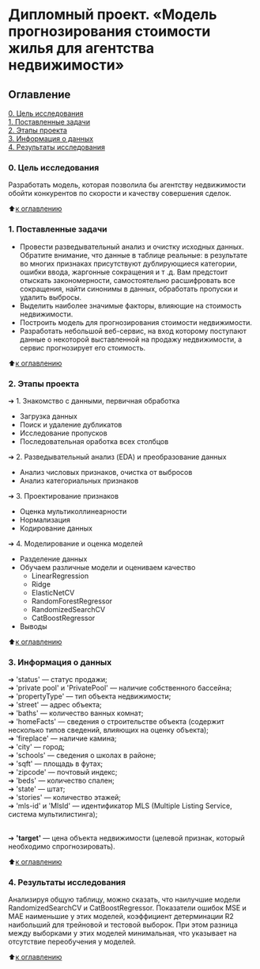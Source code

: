 # Дипломный проект. «Модель прогнозирования стоимости жилья для агентства недвижимости»


## Оглавление
[0. Цель исследования](README.md#Цель-исследования) <br>
[1. Поставленные задачи](README.md#Обязательные-условия-для-проекта)<br>
[2. Этапы проекта](README.md#Этапы-проекта)<br>
[3. Информация о данных](README.md#Информация-о-данных)<br>
[4. Результаты исследования](README.md#Результаты-исследования)<br>

### 0. Цель исследования

Разработать модель, которая позволила бы агентству недвижимости обойти конкурентов по скорости и качеству совершения сделок.

:arrow_up:[к оглавлению](README.md#Оглавление)

### 1. Поставленные задачи

* Провести разведывательный анализ и очистку исходных данных. Обратите внимание, что данные в таблице реальные: в результате во многих признаках присутствуют дублирующиеся категории, ошибки ввода, жаргонные сокращения и т .д. Вам предстоит отыскать закономерности, самостоятельно расшифровать все сокращения, найти синонимы в данных, обработать пропуски и удалить выбросы. 
* Выделить наиболее значимые факторы, влияющие на стоимость недвижимости.
* Построить модель для прогнозирования стоимости недвижимости.
* Разработать небольшой веб-сервис, на вход которому поступают данные о некоторой выставленной на продажу недвижимости, а сервис прогнозирует его стоимость.

:arrow_up:[к оглавлению](README.md#Оглавление)

### 2. Этапы проекта

➔ 1. Знакомство с данными, первичная обработка
* Загрузка данных
* Поиск и удаление дубликатов
* Исследование пропусков
* Последовательная оработка всех столбцов

➔ 2. Разведывательный анализ (EDA) и преобразование данных
* Анализ числовых признаков, очистка от выбросов
* Анализ категориальных признаков

➔ 3. Проектирование признаков
* Оценка мультиколлинеарности
* Нормализация
* Кодирование данных

➔ 4. Моделирование и оценка моделей
* Разделение данных
* Обучаем различные модели и оцениваем качество
    * LinearRegression
    * Ridge
    * ElasticNetCV
    * RandomForestRegressor
    * RandomizedSearchCV
    * CatBoostRegressor
* Выводы

:arrow_up:[к оглавлению](README.md#Оглавление)

### 3. Информация о данных

➔ 'status' — статус продажи;<br>
➔ 'private pool' и 'PrivatePool' — наличие собственного бассейна;<br>
➔ 'propertyType' — тип объекта недвижимости;<br>
➔ 'street' — адрес объекта;<br>
➔ 'baths' — количество ванных комнат;<br>
➔ 'homeFacts' — сведения о строительстве объекта (содержит несколько
типов сведений, влияющих на оценку объекта);<br>
➔ 'fireplace' — наличие камина;<br>
➔ 'city' — город;<br>
➔ 'schools' — сведения о школах в районе;<br>
➔ 'sqft' — площадь в футах;<br>
➔ 'zipcode' — почтовый индекс;<br>
➔ 'beds' — количество спален;<br>
➔ 'state' — штат;<br>
➔ 'stories' — количество этажей;<br>
➔ 'mls-id' и 'MlsId' — идентификатор MLS (Multiple Listing Service, система
мультилистинга);<br><br>

➔ **'target'** — цена объекта недвижимости (целевой признак, который
необходимо спрогнозировать).

:arrow_up:[к оглавлению](README.md#Оглавление)

### 4. Результаты исследования

Анализируя общую таблицу, можно сказать, что наилучшие модели RandomizedSearchCV и CatBoostRegressor. Показатели ошибок MSE и MAE наименьшие у этих моделей, коэффициент детерминации R2 наибольший для трейновой и тестовой выборок. При этом разница между выборками у этих моделей минимальная, что указывает на отсутствие переобучения у моделей.

:arrow_up:[к оглавлению](README.md#Оглавление)

